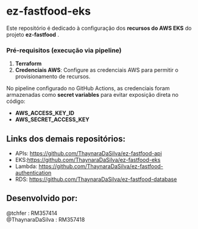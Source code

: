 # ez-fastfood-eks

Este repositório é dedicado à configuração dos **recursos do AWS EKS** do projeto **ez-fastfood** .


### Pré-requisitos (execução via pipeline)
1. **Terraform**
2. **Credenciais AWS**: Configure as credenciais AWS para permitir o provisionamento de recursos.  

No pipeline configurado no GitHub Actions, as credenciais foram armazenadas como **secret variables** para evitar exposição direta no código:  
  - **AWS_ACCESS_KEY_ID**  
  - **AWS_SECRET_ACCESS_KEY**

## Links dos demais repositórios:
- APIs: https://github.com/ThaynaraDaSilva/ez-fastfood-api
- EKS:https://github.com/ThaynaraDaSilva/ez-fastfood-eks
- Lambda: https://github.com/ThaynaraDaSilva/ez-fastfood-authentication
- RDS: https://github.com/ThaynaraDaSilva/ez-fastfood-database

## Desenvolvido por:
@tchfer : RM357414<br>
@ThaynaraDaSilva : RM357418<br>